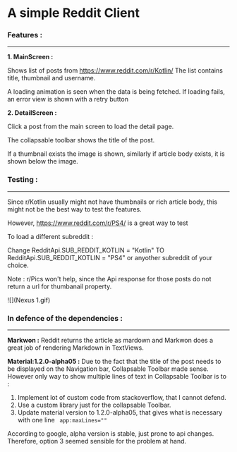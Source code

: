 # A simple Reddit Client

### Features :
---------
**1. MainScreen :**

Shows list of posts from https://www.reddit.com/r/Kotlin/
  The list contains title, thumbnail and username.
  
  A loading animation is seen when the data is being fetched.
  If loading fails, an error view is shown with a retry button



**2. DetailScreen :**

Click a post from the main screen to load the detail page.

The collapsable toolbar shows the title of the post.

If a thumbnail exists the image is shown, similarly if article body exists, it is shown below the image.


### Testing :
---------
Since r/Kotlin usually might not have thumbnails or rich article body, this might not be the best way to test the features.

However, https://www.reddit.com/r/PS4/ is a great way to test

To load a different subreddit :

Change RedditApi.SUB_REDDIT_KOTLIN = "Kotlin" TO RedditApi.SUB_REDDIT_KOTLIN = "PS4" or anyother subreddit of your choice.

Note : r/Pics won't help, since the Api response for those posts do not return a url for thumbanail property. 

![](Nexus 1.gif)



### In defence of the dependencies :
-------------------

**Markwon :** Reddit returns the article as mardown and Markwon does a great job of rendering Markdown in TextViews.

**Material:1.2.0-alpha05 :** Due to the fact that the title of the post needs to be displayed on the Navigation bar, Collapsable Toolbar made sense.
However only way to show multiple lines of text in Collapsable Toolbar is to :
 1. Implement lot of custom code from stackoverflow, that I cannot defend.
 2. Use a custom library just for the collapsable Toolbar.
 3. Update material version to 1.2.0-alpha05, that gives what is necessary with one line <code> app:maxLines="" </code> 

According to google, alpha version is stable, just prone to api changes.
Therefore, option 3 seemed sensible for the problem at hand. 
